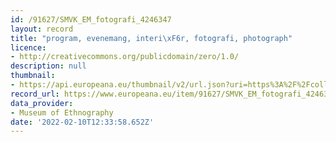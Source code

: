 ```yaml
---
id: /91627/SMVK_EM_fotografi_4246347
layout: record
title: "program, evenemang, interi\xF6r, fotografi, photograph"
licence:
- http://creativecommons.org/publicdomain/zero/1.0/
description: null
thumbnail:
- https://api.europeana.eu/thumbnail/v2/url.json?uri=https%3A%2F%2Fcollections.smvk.se%2Fcarlotta-em%2Fweb%2Fimage%2Fzoom%2F4246350%2F1120.0193.jpg&type=IMAGE
record_url: https://www.europeana.eu/item/91627/SMVK_EM_fotografi_4246347?utm_source=api&utm_medium=api&utm_campaign=rvKVUnBrg
data_provider:
- Museum of Ethnography
date: '2022-02-10T12:33:58.652Z'
---
```


